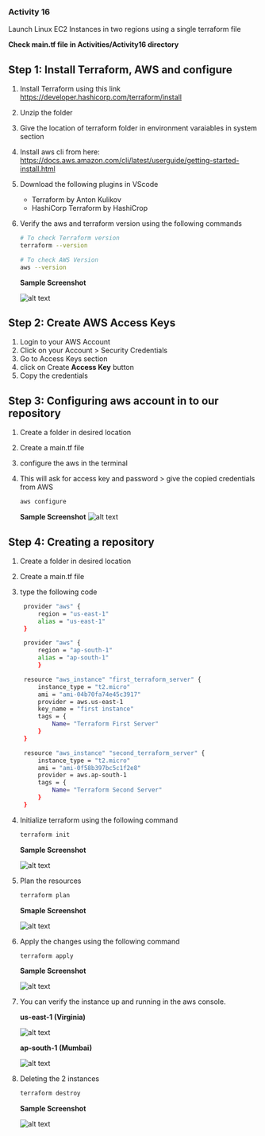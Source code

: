 ### Activity 16

Launch Linux EC2 Instances in two regions using a single terraform file

**Check main.tf file in Activities/Activity16 directory**

## Step 1: Install Terraform, AWS and configure

1. Install Terraform using this link https://developer.hashicorp.com/terraform/install

2. Unzip the folder
3. Give the location of terraform folder in environment varaiables in system section
4. Install aws cli from here: https://docs.aws.amazon.com/cli/latest/userguide/getting-started-install.html

5. Download the following plugins in VScode

   - Terraform by Anton Kulikov
   - HashiCorp Terraform by HashiCrop

6. Verify the aws and terraform version using the following commands

   ```bash
   # To check Terraform version
   terraform --version

   # To check AWS Version
   aws --version
   ```

   **Sample Screenshot**

   ![alt text](/Images/Activity16/version.png)

## Step 2: Create AWS Access Keys

1. Login to your AWS Account
2. Click on your Account > Security Credentials
3. Go to Access Keys section
4. click on Create **Access Key** button
5. Copy the credentials

## Step 3: Configuring aws account in to our repository

1. Create a folder in desired location
2. Create a main.tf file
3. configure the aws in the terminal
4. This will ask for access key and password > give the copied credentials from AWS

   ```bash
   aws configure
   ```

   **Sample Screenshot**
   ![alt text](/Images/Activity16/aws-creds.png)

## Step 4: Creating a repository

1. Create a folder in desired location
2. Create a main.tf file
3. type the following code

   ```bash
    provider "aws" {
        region = "us-east-1"
        alias = "us-east-1"
    }

    provider "aws" {
        region = "ap-south-1"
        alias = "ap-south-1"
        }

    resource "aws_instance" "first_terraform_server" {
        instance_type = "t2.micro"
        ami = "ami-04b70fa74e45c3917"
        provider = aws.us-east-1
        key_name = "first instance"
        tags = {
            Name= "Terraform First Server"
        }
    }

    resource "aws_instance" "second_terraform_server" {
        instance_type = "t2.micro"
        ami = "ami-0f58b397bc5c1f2e8"
        provider = aws.ap-south-1
        tags = {
            Name= "Terraform Second Server"
        }
    }
   ```

4. Initialize terraform using the following command

   ```bash
   terraform init
   ```

   **Sample Screenshot**

   ![alt text](/Images/Activity16/terraform-init.png)

5. Plan the resources

   ```bash
   terraform plan
   ```

   **Smaple Screenshot**

   ![alt text](/Images/Activity16/terraform-pan.png)

6. Apply the changes using the following command

   ```bash
   terraform apply
   ```

   **Sample Screenshot**

   ![alt text](/Images/Activity16/terraform-apply.png)

7. You can verify the instance up and running in the aws console.

   **us-east-1 (Virginia)**

   ![alt text](/Images/Activity16/us-east1.png)

   **ap-south-1 (Mumbai)**

   ![alt text](/Images/Activity16/ap-south-1.png)

8. Deleting the 2 instances

   ```bash
   terraform destroy
   ```

   **Sample Screenshot**

   ![alt text](/Images/Activity16/terraform-destroy.png)
